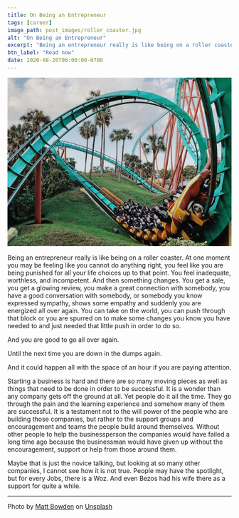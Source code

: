 ```yaml
---
title: On Being an Entrepreneur
tags: [career]
image_path: post_images/roller_coaster.jpg
alt: "On Being an Entrepreneur"
excerpt: "Being an entrepreneur really is like being on a roller coaster."
btn_label: "Read now"
date: 2020-08-20T06:00:00-0700
---
```

![roller_coaster][image]

Being an entrepreneur really is like being on a roller coaster. At one moment you may be feeling like you cannot do anything right, you feel like you are being punished for all your life choices up to that point. You feel inadequate, worthless, and incompetent. And then something changes. You get a sale, you get a glowing review, you make a great connection with somebody, you have a good conversation with somebody, or somebody you know expressed sympathy, shows some empathy and suddenly you are energized all over again. You can take on the world, you can push through that block or you are spurred on to make some changes you know you have needed to and just needed that little push in order to do so.

And you are good to go all over again.

Until the next time you are down in the dumps again.

And it could happen all with the space of an hour if you are paying attention.

Starting a business is hard and there are so many moving pieces as well as things that need to be done in order to be successful. It is a wonder than any company gets off the ground at all. Yet people do it all the time. They go through the pain and the learning experience and somehow many of them are successful. It is a testament not to the will power of the people who are building those companies, but rather to the support groups and encouragement and teams the people build around themselves. Without other people to help the businessperson the companies would have failed a long time ago because the businessman would have given up without the encouragement, support or help from those around them.

Maybe that is just the novice talking, but looking at so many other companies, I cannot see how it is not true. People may have the spotlight, but for every Jobs, there is a Woz. And even Bezos had his wife there as a support for quite a while.

---
<span>Photo by <a href="https://unsplash.com/@mattj_bowden?utm_source=unsplash&amp;utm_medium=referral&amp;utm_content=creditCopyText">Matt Bowden</a> on <a href="https://unsplash.com/s/photos/roller-coaster?utm_source=unsplash&amp;utm_medium=referral&amp;utm_content=creditCopyText">Unsplash</a></span>

[image]: /images/post_images/roller_coaster.jpg

